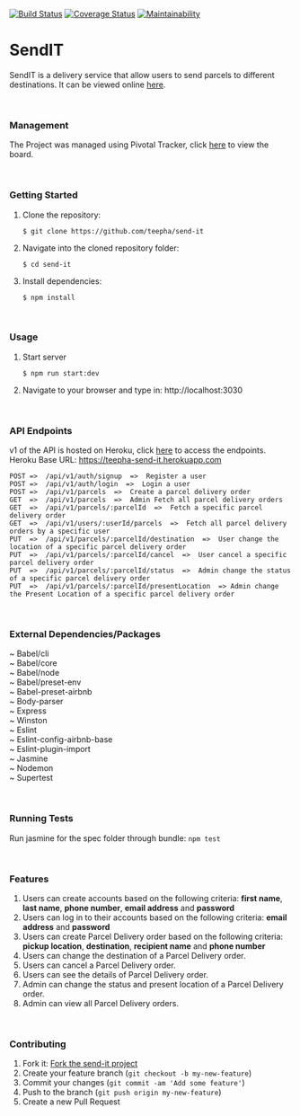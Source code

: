 [![Build Status](https://travis-ci.com/teepha/send-it.svg)](https://travis-ci.com/teepha/send-it) [![Coverage Status](https://coveralls.io/repos/github/teepha/send-it/badge.svg?branch=develop)](https://coveralls.io/github/teepha/send-it?branch=develop) [![Maintainability](https://api.codeclimate.com/v1/badges/5c2633c9b0584da785c2/maintainability)](https://codeclimate.com/github/teepha/send-it/maintainability)


# SendIT
SendIT is a delivery service that allow users to send parcels to different destinations. It can be viewed online [here](http://teepha-send-it.herokuapp.com/).

<br>

### Management
The Project was managed using Pivotal Tracker, click [here](https://www.pivotaltracker.com/n/projects/2213253) to view the board.

<br>

### Getting Started
1. Clone the repository:
    ```
    $ git clone https://github.com/teepha/send-it
    ```

2. Navigate into the cloned repository folder:
    ```
    $ cd send-it
    ```

3. Install dependencies:
    ```
    $ npm install
    ```
<br>

### Usage
1. Start server
    ```
    $ npm run start:dev
    ```

2. Navigate to your browser and type in: http://localhost:3030

<br>

### API Endpoints
v1 of the API is hosted on Heroku, click [here](http://teepha-send-it.herokuapp.com/api/v1) to access the endpoints.
Heroku Base URL: https://teepha-send-it.herokuapp.com

    POST =>  /api/v1/auth/signup  =>  Register a user 
    POST =>  /api/v1/auth/login  =>  Login a user 
    POST =>  /api/v1/parcels  =>  Create a parcel delivery order 
    GET  =>  /api/v1/parcels  =>  Admin Fetch all parcel delivery orders 
    GET  =>  /api/v1/parcels/:parcelId  =>  Fetch a specific parcel delivery order 
    GET  =>  /api/v1/users/:userId/parcels  =>  Fetch all parcel delivery orders by a specific user 
    PUT  =>  /api/v1/parcels/:parcelId/destination  =>  User change the location of a specific parcel delivery order 
    PUT  =>  /api/v1/parcels/:parcelId/cancel  =>  User cancel a specific parcel delivery order 
    PUT  =>  /api/v1/parcels/:parcelId/status  =>  Admin change the status of a specific parcel delivery order 
    PUT  =>  /api/v1/parcels/:parcelId/presentLocation  => Admin change the Present Location of a specific parcel delivery order

<br>

### External Dependencies/Packages
~ Babel/cli<br>
~ Babel/core<br>
~ Babel/node<br>
~ Babel/preset-env<br>
~ Babel-preset-airbnb<br>
~ Body-parser<br>
~ Express<br>
~ Winston<br>
~ Eslint<br>
~ Eslint-config-airbnb-base<br>
~ Eslint-plugin-import<br>
~ Jasmine<br>
~ Nodemon<br>
~ Supertest

<br>

### Running Tests
Run jasmine for the spec folder through bundle:
    ```npm test
    ```
    
<br>        
    
### Features
1. Users can create accounts based on the following criteria: **first name**, **last name**, **phone number**, **email address** and **password**
2. Users can log in to their accounts based on the following criteria: **email address** and **password**
3. Users can create Parcel Delivery order based on the following criteria: **pickup location**, **destination**, **recipient name** and **phone number**
4. Users can change the destination of a Parcel Delivery order.
5. Users can cancel a Parcel Delivery order.
6. Users can see the details of Parcel Delivery order.
7. Admin can change the status and present location of a Parcel Delivery order.
8. Admin can view all Parcel Delivery orders.

<br>

### Contributing
1. Fork it: [Fork the send-it project](https://github.com/teepha/send-it/fork)
2. Create your feature branch (`git checkout -b my-new-feature`)
3. Commit your changes (`git commit -am 'Add some feature'`)
4. Push to the branch (`git push origin my-new-feature`)
5. Create a new Pull Request